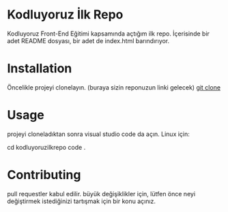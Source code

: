 # Kodluyoruz İlk Repo
Kodluyoruz Front-End Eğitimi kapsamında açtığım ilk repo. İçerisinde bir adet README dosyası, bir adet de index.html barındırıyor.
# Installation
Öncelikle projeyi clonelayın. (buraya sizin reponuzun linki gelecek)
[git clone](https://github.com/Kanarya120/kodluyoruzilkrepo.git)
# Usage
projeyi cloneladıktan sonra visual studio code da açın. Linux için:

cd kodluyoruzilkrepo
code .
# Contributing
pull requestler kabul edilir. büyük değişiklikler için, lütfen önce neyi değiştirmek istediğinizi tartışmak için bir konu açınız.
